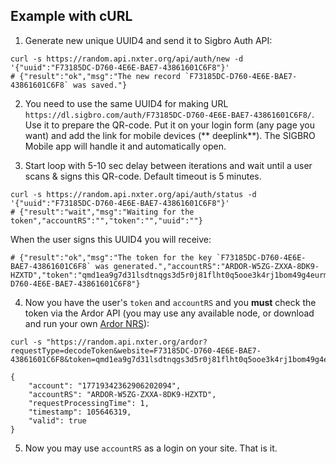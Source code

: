 ## Example with cURL

1. Generate new unique UUID4 and send it to Sigbro Auth API:

```shell
curl -s https://random.api.nxter.org/api/auth/new -d '{"uuid":"F73185DC-D760-4E6E-BAE7-43861601C6F8"}'
# {"result":"ok","msg":"The new record `F73185DC-D760-4E6E-BAE7-43861601C6F8` was saved."}
```

2. You need to use the same UUID4 for making URL `https://dl.sigbro.com/auth/F73185DC-D760-4E6E-BAE7-43861601C6F8/`. Use
   it to prepare the QR-code. Put it on your login form (any page you want) and add the link for mobile devices (**
   deeplink**). The SIGBRO Mobile app will handle it and automatically open.

3. Start loop with 5-10 sec delay between iterations and wait until a user scans & signs this QR-code. Default timeout
   is 5 minutes.

```shell
curl -s https://random.api.nxter.org/api/auth/status -d '{"uuid":"F73185DC-D760-4E6E-BAE7-43861601C6F8"}'
# {"result":"wait","msg":"Waiting for the token","accountRS":"","token":"","uuid":""}
```

When the user signs this UUID4 you will receive:

```shell
# {"result":"ok","msg":"The token for the key `F73185DC-D760-4E6E-BAE7-43861601C6F8` was generated.","accountRS":"ARDOR-W5ZG-ZXXA-8DK9-HZXTD","token":"qmd1ea9g7d31lsdtnqgs3d5r0j81flht0q5ooe3k4rj1bom49g4eurmqghmn7706ienm6cem830q9ltgh1e4ct9gqvooar31cl67h1djpiague3jboi1qb6llrr0sfoju434457glki37s5o9l0ijrsvqfthof3n","uuid":"F73185DC-D760-4E6E-BAE7-43861601C6F8"}    
```

4. Now you have the user's `token` and `accountRS` and you **must** check the token via the Ardor API (you may use any
   available node, or download and run your own [Ardor NRS](https://www.jelurida.com/ardor/downloads)):

```shell
curl -s "https://random.api.nxter.org/ardor?requestType=decodeToken&website=F73185DC-D760-4E6E-BAE7-43861601C6F8&token=qmd1ea9g7d31lsdtnqgs3d5r0j81flht0q5ooe3k4rj1bom49g4eurmqghmn7706ienm6cem830q9ltgh1e4ct9gqvooar31cl67h1djpiague3jboi1qb6llrr0sfoju434457glki37s5o9l0ijrsvqfthof3n"

{
    "account": "17719342362906202094",
    "accountRS": "ARDOR-W5ZG-ZXXA-8DK9-HZXTD",
    "requestProcessingTime": 1,
    "timestamp": 105646319,
    "valid": true
}
```

5. Now you may use `accountRS` as a login on your site. That is it.
